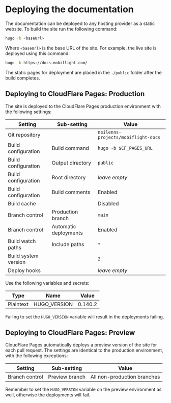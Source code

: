 # Deploying the documentation

The documentation can be deployed to any hosting provider as a static website. To build the site run the following command:

```bash
hugo -b <baseUrl>
```

Where `<baseUrl>` is the base URL of the site. For example, the live site is deployed using this command:

```bash
hugo -b https://docs.mobiflight.com/
```

The static pages for deployment are placed in the `./public` folder after the build completes.

## Deploying to CloudFlare Pages: Production

The site is deployed to the CloudFlare Pages production environment with the following settings:

| Setting              | Sub-setting           | Value                               |
| -------------------- | --------------------- | ----------------------------------- |
| Git repository       |                       | `neilenns-projects/mobiflight-docs` |
| Build configuration  | Build command         | `hugo -b $CF_PAGES_URL`             |
| Build configuration  | Output directory      | `public`                            |
| Build configuration  | Root directory        | *leave empty*                       |
| Build configuration  | Build comments        | Enabled                             |
| Build cache          |                       | Disabled                            |
| Branch control       | Production branch     | `main`                              |
| Branch control       | Automatic deployments | Enabled                             |
| Build watch paths    | Include paths         | `*`                                 |
| Build system version |                       | `2`                                 |
| Deploy hooks         |                       | *leave empty*                       |

Use the following variables and secrets:

| Type      | Name         | Value   |
| --------- | ------------ | ------- |
| Plaintext | HUGO_VERSION | 0.140.2 |

Failing to set the `HUGO_VERSION` variable will result in the deployments failing.

## Deploying to CloudFlare Pages: Preview

CloudFlare Pages automatically deploys a preview version of the site for each pull request. The settings are identical to the production environment, with the following exceptions:

| Setting        | Sub-setting    | Value                       |
| -------------- | -------------- | --------------------------- |
| Branch control | Preview branch | All non-production branches |

Remember to set the `HUGO_VERSION` variable on the preview environment as well, otherwise the deployments will fail.
